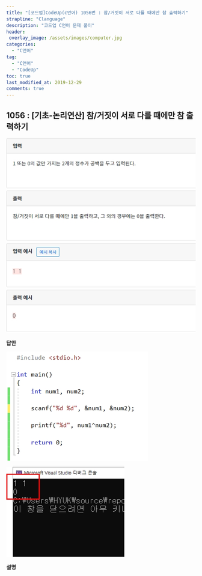 ```yaml
---
title: "[코드업]CodeUp(c언어) 1056번 : 참/거짓이 서로 다를 때에만 참 출력하기"
strapline: "Clanguage"
description: "코드업 C언어 문제 풀이"
header:
 overlay_image: /assets/images/computer.jpg
categories:
  - "C언어"
tag:
  - "C언어"
  - "CodeUp"
toc: true
last_modified_at: 2019-12-29
comments: true
---
```


## 1056 : [기초-논리연산] 참/거짓이 서로 다를 때에만 참 출력하기

![c1056](/assets/images/c1056.jpg)

**답안**<br>

![c1056](/assets/images/c1056-2.jpg)

![c1056](/assets/images/c1056-1.jpg)

**설명**

